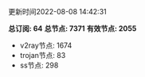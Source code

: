 更新时间2022-08-08 14:42:31

**总订阅: 64**
**总节点: 7371**
**有效节点: 2055**
- v2ray节点: 1674
- trojan节点: 83
- ss节点: 298
